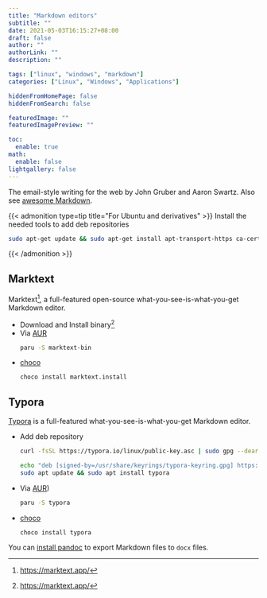 ```yaml
---
title: "Markdown editors"
subtitle: ""
date: 2021-05-03T16:15:27+08:00
draft: false
author: ""
authorLink: ""
description: ""

tags: ["linux", "windows", "markdown"]
categories: ["Linux", "Windows", "Applications"]

hiddenFromHomePage: false
hiddenFromSearch: false

featuredImage: ""
featuredImagePreview: ""

toc:
  enable: true
math:
  enable: false
lightgallery: false
---
```


The email-style writing for the web by John Gruber and Aaron Swartz. Also see [awesome Markdown](https://github.com/mundimark/awesome-markdown#markdown).

<!--more-->

{{< admonition type=tip title="For Ubuntu and derivatives" >}}
Install the needed tools to add deb repositories

```bash
sudo apt-get update && sudo apt-get install apt-transport-https ca-certificates curl gnupg lsb-release
```
{{< /admonition >}}

## Marktext

Marktext[^1], a full-featured open-source what-you-see-is-what-you-get Markdown editor.

[^1]: https://marktext.app/

- Download and Install binary[^1]
- Via [AUR](https://aur.archlinux.org/packages/marktext-bin/)
  ```bash
  paru -S marktext-bin
  ```
- [choco](https://community.chocolatey.org/packages/marktext.install)
  ```bash
  choco install marktext.install
  ```


## Typora

[Typora](https://typora.io/) is a full-featured what-you-see-is-what-you-get Markdown editor.

- Add deb repository
  ```bash
  curl -fsSL https://typora.io/linux/public-key.asc | sudo gpg --dearmor -o /usr/share/keyrings/typora-keyring.gpg

  echo "deb [signed-by=/usr/share/keyrings/typora-keyring.gpg] https://typora.io/linux ./" | sudo tee /etc/apt/sources.list.d/typora.list > /dev/nul
  sudo apt update && sudo apt install typora
  ```
- Via [AUR](https://aur.archlinux.org/packages/typora/))
  ```bash
  paru -S typora
  ```
- [choco](https://community.chocolatey.org/packages/typora)
  ```bash
  choco install typora
  ```

You can [install pandoc](https://pandoc.org/installing.html) to export Markdown files to `docx` files.
